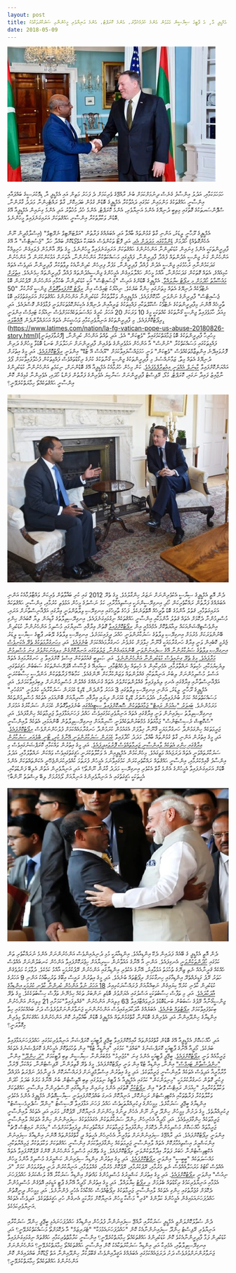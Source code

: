 ```yaml
---
layout: post
title: ޑިމޮކުރަސީ އާ، އަދުލު އިންސާފާ، ހަމަހަމަކާއި، އިންސާނީ ޙައްޤުތަކަށް ވަކާލާތުކުރާ އެމްޑީޕީ އާ, އެ ޕާޓީގެ ސިޔާސީން ގެގުޅުން އެންމެ ހުދުމުޚުތާރު، އެންމެ ކޮރަޕްޓު، އެންމެ އަނިޔާވެރި މީހުންނާއި ސަރުކާރުތަކާއެކު
date: 2018-05-09
---
```

![mdpgegulhun](/assets/mdpgulhun3.jpeg) 
<br/><br/>
ހަމަހަމަކަމާއި، އަދުލު އިންސާފު ގެނެސް ދިނުމަށްކަމަށް ބުނެ ރާއްޖޭގެ ވެރިކަމަށް ދެ ފަހަރު މަތިން އައި އެމްޑީޕީ އާ، ޑިމޮކުރަސީގެ ބައްޕައާއި އިންސާނީ ޙައްޤުތަކުގެ މަންމައިން ކަމުގައި ދައުވާކުރާ އެމްޑީޕީގެ ބޮޑުން ގުޅުން ބަދަހިކޮށް، ގާތް ރައްޓެހިންނާ މަދަދު ގާރުންނާ، ސްޕޮންސަރތަކުގެ ގޮތުގައި މިތިބީ ދުނިޔޭގެ އެންމެ އަނިޔާވެރި، އެންމެ ކޮރަޕްޓު، އެންމެ ޚުދު މުޚުތާރު އަދި އެންމެ ގިނައިން އެމްޑީޕީއާ އޭގެ ބޮޑުން ވަކާލާތުކުރާ އިންސާނީ ޙައްޤުތަކަށް އަރައިގަނެފައިވާ މީހުންނެވެ. 
<br/><br/>
އެމްޑީޕީގެ ރޫހާނީ ލީޑަރު، އަންނި ގާތް ގުޅުންތައް ބާއްވާ އަދި އެބަޔެއްގެ ފަރާތުން "އަލްޓަނޭޓިވް ނެރޭޓިވް" (އިސްލާމްދީން ނޫން އެހެންގޮތެއް) ހޯދުމަށް [ޑެންމާކުގައި މަދަދަށް އެދި](https://www.youtube.com/watch?v=zJ7lH9oaLKU) އަދި ފޮޓޯ ތަކުންވެސް އެބަޔަކާ އަތްޖޯޑުކޮށް ބައްދާ ހަދާ "ޖެސުއިޓްސް" އާ އޭގެ ފާދިރީންތަކަކީ އެންމެ ގިނައިން ކުޑަކުދިންނާ އަންހެނުންގެ ޙައްޤުތަކަށް އަރައިގަނެފައިވާ މީހުންނެވެ. މީގެ ތެރޭ އާންމުން ފެލައިގެން ހަށިވިއްކާ އަންހެނުން ގަނެ ޖިންސީ އެދުންތައް ފުއްދާ ފާދިރީންނާ، ފައްޅީގައި މަސައްކަތްކުރާ އަންހެނުންނާ، އެތަނަށް އަޅުކަންކުރަން ދާ އަންހެނުން ގަދަކަމުންނާއި ރުހުމުގައި ޖިންސީ އެދުން ފުއްދާ ފާދިރީންނާ، ޅަފުރާ ފިރިހެން ކުދިންނާއެކު ލިވާތުކުރާ ފާދިރީންނާ އަދިވެސް އެތައް ކުޅިއެއްގެ، އެތައް ގޮތަކުން ގަދަކަމުންނާ، އާއްމު މީހުން ހައްލާލައިގެން އެމީހުންގެ ޖިންސީއެދުންތައް ފުއްދާ ފާދިރީންތައް ހިމެނެއެވެ. [އިތުރަށް މައުޟޫމާތު ހޯދުމަށް މި ރިޕޯޓު ކިޔާލައްވާ](https://www.nwpb.org/2018/12/17/after-years-of-sexual-abuse-in-native-communities-jesuits-sent-many-to-retire-on-gonzagas-campus/). އެމްޑީޕީގެ ބޮޑުންގެ އަރިސް "ޖެސުއިޓްސް" އަކީ ކުޑަކުދިންނާ ބެހުމާއި އަންހެނުން ރޭޕުކުރަން ބޮޑު ނެޓުވޯކެއް ދުނިޔޭގެ އެތައް މިތަނުގައި ހިންގާ ބަޔެކެވެ. ނިއުޔޯކު ޓައިމްސް އިން [ރިޕޯޓު ކޮށްފައިވާގޮތުން](https://www.nytimes.com/2019/01/15/nyregion/catholic-church-sex-abuse-jesuits.html) ޖިންސީ ގޯނާކުރާ "50 ޖެސުއިޓްސް" ފާދިރީންގެ ނަންވަނީ ހާމަކޮށްފައެވެ. އެމްޑީޕީއިން ވަކާލާތުކުރާ ކުޑަކުދިންނާ އަންހެނުންގެ ޙައްޤުތަކަށް އަރައިގަތުމުގައި ބޮޑު ތާރީޚެއް އޮންނަ މިފާދިރީންތަކުގެ ނެޓުވޯކު ސްކޫލްތަކާއި ފައްޅިތަކުގެ ޒަރީއާއިން ދުނިޔޭގެ އެކިކަންކޮޅުތަކަށްވަނީ ފުޅާވެގެން ގޮސްފައެވެ. އަދި މިއަދު ހާމަވެފައިވާ ޖިންސީ ގޯނާތަކުގެ ކުއްތަކަކީ މީގެ 10 ވަރަކަށް 20 އަހަރު ކުރީގެ މައްސަލަތަކެއްކަމަށްވެސް ނިއުޔޯކު ޓައިމްސް އިންވަނީ ރިޕޯޓުކޮށްފައެވެ. މި ފާދިރީންތަކުގެ އަނިޔާވެރިކަމާއި ވަޙުޝީކަން އެތައް އަހަރެއްވާންދެން [އޮއްބާލައި،](https://www.washingtonpost.com/world/europe/the-pope-ignored-them-alleged-abuse-of-deaf-children-on-two-continents-points-to-vatican-failings/2019/02/18/07db1bdc-fd60-11e8-a17e-162b712e8fc2_story.html) (https://www.latimes.com/nation/la-fg-vatican-pope-us-abuse-20180826-story.html)[ފޮރުވާފައިވަނީ] މިހުރިހާ ފާދިރީންތަކުގެ ބޮޑު ޖަމާޢަތްކަމުގައިވާ "ވެޓިކަން" އެވެ. އަދި ތުއްތު އަންހެން ކުދިންނާ، ފައްޅިތަކުގައި މަސައްކަތްކުރާ "ނުންސް" އާ އަންހެން އަޅުވެރިންގެ ތެރެއިން ފާދިރީންނަށް ނަހަލާލަށް ބަނޑު ބޮޑުވާ މީހުންގެ ދަރިން ފޮރުވައިދޭނެ އިންތިޒާމްތަކެއްވެސް "ވެޓިކަން" ވަނީ ހަމަޖައްސާފައިވާކަމަށް "ޔޫއެސް އޭ ޓުޑޭ" އިންވަނީ [ރިޕޯޓުކޮށްފައެވެ](https://www.usatoday.com/story/news/nation/2019/02/19/vaticans-secret-rules-priests-who-father-children/2918042002/). އަދި މީގެ އިތުރަށް ދުނިޔޭގެ އެތައް މިތާ، ޒަމާނުއްސުރެ މި ފާދިރީންތަކުގެ ޖިންސީ ގޯނާތަކުގެ ކުށުގެ ރިކޯޑުތައްވެސް ފައްޅިތަކުން ފުހެލާފައިވާކަމަށް ޕޯޕު އައްޔަންކޮށްފައިވާ [ކާޑިނަލް އެއްވަނީ އިއުތިރާފްވެފައެވެ](https://www.vox.com/2019/2/23/18237702/catholic-church-sex-abuse-summit-destroyed-documents). ކަން މިހެން ހުރުމާއެކު އެމްޑީޕީއާ އޭގެ ބޮޑުންނަށް، ނިކަމެތި އަންހެނުންނާ ކުޑަކުދިންގެ ނާޖާއިޒު ފައިދާ ނަގައި، ކޮރަޕްޓު، މުޅޯ، ރޭޕިސްޓު ފާދިރީންނަށް ސަނާކިޔަ އެވެރިންގެ ފަރާތުން ފަންޑު ހޯދައި، އެވެރިންނާ ގުޅިގެން ކޮން އިންސާނީ ޙައްޤުތަކެއްތޯ ހިމާޔަތްކުރެވޭނީ؟
<br/><br/>
![mdpgegulhun-uk](/assets/mdpgulhun2.jpeg) 
<br/><br/>
ދެން އޮތީ އެމްޑީޕީގެ ސިޔާސީ އެކުވެރިންނަށް ނަޒަރު ހިންގާލުމެވެ. މީގެ ތެރޭ 2012 ގައި ކުރި ބަޣާވާތުން ވެރިކަން ވައްޓާލުމާއެކު އަންނި އެބަޔެއްގެ ފަރާތުން ރައްކާތެރިކަން ހޯދި އިނގިރޭސީންނަކީ އިސްތިއުމާރާއި، ކަޅު ނަސްލުގެ މީހުން އަޅުވެތި ކުރުމާއި، އިންސާނީ ޙައްޤުތަކައް އަރައިގަތުމާއި، ޤަތުލު އާންމުގެ ބޮޑު ތާރީޚެއް އޮތްތަނެކެވެ. ފަހުގެ ތާރީޚުގައި އިނގިރޭސި ވިލާތުންވަނީ ޢިރާގައި އަފްޣާނިސްތާނަށް އަރައި، މުސްލިމުންނާ ދެކޮޅަށް އެތައް ޤަތުލު އާންމަކާއި އިންސާނީ ޙައްޤުތަކެއް ނިގުޅައިގަނެފައެވެ. އިނގިރޭސިވިލާތުގެ ގާޑިއަން ލިޔާ ކޮބައެން ހިންގި އިންވެސްޓިގޭޝަންއަކައް ރިއާޔަތްކޮށް އެމްއެމްއީ އިން [ރިޕޯޓުކޮށްފައިވާ](https://www.wsws.org/en/articles/2019/02/13/warc-f13.html) ގޮތުން ޢިރާޤާއި ސޫރިޔާގައި މުސްލިމު އަންހެނުންނާ ކުޑަކުދިން ބޭނުންވަރަކަށް މެރުމަށް އިނގިރޭސި ވިލާތުގެ ސަރުކާރުންވަނީ ހުއްދަ ދީފައިކަމަށެވެ. އިނގިރޭސި ވިލާތުގެ ލޭބަރ ޕާޓީގެ ސިޔާސީ ލީޑަރު ޖެރެމީ ކޮބެއިން ވަނީ ޢިރާޤު ހަނގުރާމައަކީ ޤާނޫނާ ޚިލާފަށް ކުރެވެނު ހަނގުރާމައެއްކަމަށް [ބުނެފައެވެ.](https://www.independent.co.uk/news/uk/politics/jeremy-corbyn-tony-blair-could-face-war-crimes-trial-over-illegal-iraq-invasion-10439020.html) އަދި [މިހަނގުރާމަތަކުގެ ތެރޭ އެކަނިވެސް އިނގިރޭސި ވިލާތުގެ ސަރުކާރުންނާ އޭގެ ސިފައިނުންވަނީ ބޮންއަޅައިގެންނާ، ޖަލުތަކުގައި އަނިޔާކޮށްގެން މިލިއަނަކަށްވުރެ ގިނަ މުސްލިމުން މަރާފައެވެ. މީގެ ތެރޭ ގިނައީވެސް ކުޑަކުދިންނާ އަންހެނުންނެވެ](http://www.stopwar.org.uk/index.php/iraq/688-another-day-another-atrocity-in-the-endless-and-forgotten-iraq-war). އަދި ޞަލީބީ ޤައުމުތަކުން އިސްވެ ކޮށްފައިވާ މި ހަނގުރާމައިގެ އެތައް ލިޔެކިޔުމަކާއި، ހެކިތައް ނައްތާލުމާއި، އެމެރިކާއިން އެ ހެކިތައް ހިފެހެއްޓުމާއި، ސީއައިއޭ ގެ ޖާސޫސް އޮޕަރޭޝަންތަކުގެ ސަބަބުން ޙަޤީގަތުގައި، އަސްލު މުސްލިމުންނަށް ލިބުނު އަނިޔާތަކާއި ގެއްލުންތައް ވަޒަންކުރާކަށް ނޭންގެއެވެ. ކަމާބެހޭ ފަރާތްތަކުން އަންދާސީ ހިސާބުކުރަނީ އަފްޣާނިސްތާނާއި ޢިރާޤުގައި އެނގި ލިޔެވިފައިވާ ގެއްލުންތަކަށްވުރެ އެތައް ގުނައެއްގެ ގެއްލުން މުސްލިމުންނަށް ލިބިފައިވާކަމަށެވެ. އަދި އެމްޑީޕީގެ ރޫހާނީ ލީޑަރު، އަންނި އިނގިރޭސި ވިލާތުގައި 3 އަހަރު ވާންދެން، ޑޭވިޑް ކެމަރަން ސަރުކާރާއެކީ ކުރެވުނީ "އަގުހުރި" މަސައްކަތްތަކެއް ކަމަށް ބުނެފައިވާއިރު، އެދުވަސްވަރު ޑޭވިޑް ކެމަރަން ދިޔައީ ޢިރާޤާއި ސޫރިޔާއަށް ބޮންއަޅައި އެތަކެއް މުސްލިމުންތަކެއް މަރަމުންނެވެ. [ބައިވަރު "ހިއުމަން ރައިޓް" ޖަމާއަތްތަކުން ސޮއިކޮށްފައިވާ ސިޓީއެއްގައި](https://www.independent.co.uk/news/uk/politics/david-cameron-accused-of-ill-judged-attacks-on-iraq-war-crime-investigators-a6840541.html) ބުނެފައިވާގޮތުން ކެމަރަން ސަރުކާރުގެ އަމުރަށް އިނގިރޭސިވިލާތު ސިފައިނުން ވަނީ ޢިރާޤުގައި އެތައް އަނިޔާވެރިކަމުގައިވެސް ހައްދު ފަހަނައަޅާފައިވާ ޖަރީމާތަކެއް ހިންގާފައެވެ. އަދި "ސްކޮޓިޝް ރެސިސްޓަންސް" ޖަމާއަތުގެ މެމްބަރުންތަކެއްވަނީ ސޫރިޔާއަށް އިނގިރޭސިވިލާތުން ބޮންއަޅައި، އެތަކެއް ލާއިންސާނީ ޖަރީމަތަކެއް ހިންގަމުންދާ ހަނގުރާމަޔަކީ ޤާނޫނާ ޚިލާފަށް އެގައުމުން ކުރަމުންދާ ހަނގުރާމައެއްކަމަށް ފުލުހުންނަށްވެސް [ރިޕޯޓުކޮށްފައެވެ](https://www.independent.co.uk/news/uk/politics/david-cameron-reported-to-police-as-a-war-criminal-for-bombing-syria-a6763831.html). އަދި މީގެ އިތުރުން އަންނި ގާތް ގުޅުންތައް ބާއްވާ، މަދަދު ހޯދާފައިވާ [ކެމަރަން ސަރުކާރުންވަނީ އޭނާގެ ކުރީ، ޓޯނީ ބްލެއަރ ސަރުކާރުން ޢިރާޤުގައި ހިންގި އެތަކެއް ލާއިންސާނީ ޖަރީމާތައްވެސް ފޮރުވައިދީފައެވެ](http://www.stopwar.org.uk/index.php/news/1448-if-the-us-and-britain-really-want-to-fight-isis-here-s-what-they-should-do). އަދި މީގެ އިތުރުން ވައްކަމާއި ކޮރަޕްޝަނުގައިވެސް މި ސަރުކާރުތައްވަނީ އެތައް ދަރަޖައެއް މަތީގައެވެ. މިހެންކަމުން އެމްޑީޕީއިން އެ ވަކާލާތުކުރަނީ ޙަޤީގަތުގައިވެސް ވައްކަން ނައްތާލުމާއި، އަދުލު އިންސާފު ޤާއިމްކުރުމާއި، އިންސާނީ ޙައްޤުތައް ރައްކާތެރިކުރަން ކަމުގައިވާނަމަ އެމީހުން ފުރަތަމަ ކުއްވެރިކުރަންޖެހޭނީ އެކަންތައްތަކަށް އެންމެ ބޮޑަށް އަރައިގަނެފައިވާ އެމީހުންގެ އެންމެ ގާތް އެކުވެރި އިނގިރޭސި މަދަދު ގާރުން ނޫންތޯ؟ އަދި އަނިޔާވެރިން އަތުން އެލިބޭ ފަންޑުތަކާއި، އެހީތަކަކީ ޙަޤީގަތުގައި އެ އަނިޔާވެރިންގެ އަނިޔާއަށް ލޯމެރުމަށް ލިބޭ ރިޝްވަތު ނޫންބާ؟
<br/><br/>
![mdpgulhun-in](/assets/mdpgulhun1.jpeg) 
<br/><br/>
ދެން އޮތީ އެމްޑީޕީ ގެ ބޭއެއް ފަދައިން ދެކޭ އިންޑިއާއެވެ. އިންޑިއާޔަކީ މުޅި ދުނިޔެއިންވެސް އަންހެނުންނަށް އެންމެ ނުރައްކާތެރި ތަން ކަމުގައި [ހޯދުންތަކުންވަނީ](http://news.trust.org/item/20180612134519-cxz54/) އެނގިފައެވެ. އަންނި އާ އޭނާގެ އައުވާނުން ސީރިޔާއަށް ހިޖުރަކޮށްފައިވާ އަންހެން ކަނބަލުންނަށް އެއްވެސް ހެއްކެއް ޤަރީނާއެއް ނެތި ޒިނޭގެ ތުހުމަތު އަޅުވާއިރު، އޭނާގެ އެކުވެރި އިންޑިޔާގައި އަންހެނުން ރޭޕުކުރުމަކީ އާއްމު ކަމެކެވެ. ދުވާލަކު މަދުވެގެން ހަތަރު ރޭޕު ގަޑީރެއްތެރޭ އިންޑިއާގައި ހިނގާކަމަށް ރިޕޯޓުތައް ބުނެއެވެ. އަދި މީގެ އިތުރުން ރައީސް އިބޫގެ ތަރުހީބާއެކު އަންނި 9 އަހަރުގެ ކުޑަކުދިން ކާވެނި ކުރުމޭ ކިޔައިގެން ނަބިއްޔާއަށް ފުރައްސާރަކުރިއިރު [18 އަހަރު ނުވާ އަންހެން ކުދިންނާ ކާވެނި ކުރުމަކީ އިންޑިއާގެ އާދަކާދައެވެ](https://www.nationalgeographic.com/photography/proof/2018/04/child-brides-marriage-shravasti-india-culture/). އަދި މި ތަފާސް ހިސާބުތަކަކީ އަސްލުގައި އެޔަށްވުރެ ބޮޑެތި ނަންބަރު ތަކެއް ހިމެނޭނެ ތަފާސް ހިސާބުތަކެކެވެ. މީގެ ތެރޭ ޖިންސީގޯނާއާ ރޭޕުގެ ސަބަބުން ބަނޑުބޮޑުވެ ދަރިވައްޓާފައިވާ 63 މިލިއަން އަންހެނުން "ގެއްލިފައިވާ"ކަމަށާއި 21 މިލިއަން އަންހެނުން ބިކަވެފައިވާކަމަށް [ރިޕޯޓުތައް ބުނެއެވެ](https://www.washingtonpost.com/news/worldviews/wp/2018/06/27/india-ranked-worlds-most-dangerous-place-for-women-reigniting-debate-about-womens-safety/?utm_term=.093b10a8edd5). އެބަޔެއްގެ އާދަކާދައިގައިވެސް އަންހެނުންނަކީ ޖަނަވާރުންނަށްވުރެވެސް ދަށު ބައެއްކަމުގައި ހިތާ އިންޑިޔާގެ ހިންދޫއިންނާ އަދި އެވެރިންގެ ބޮޑުންނާ ގާތްގުޅުންތައް އެމްޑީޕީގެ ބޮޑުން ބާއްވާއިރު ކޮން އަންހެނުންގެ ޙައްޤަކަށްތޯ މިވެރިން މިގޮވާލަނީ؟
<br/><br/>
އަދި ޚާއްޞަކޮށް އެމްޑީޕީއާ އޭގެ ބޮޑުން ގާތްގުޅުންތައް ގާއިމްކޮށްފައިވާ ބީޖޭޕީ ޕާޓީއަކީ ކޮރަޕްޝަނާ އަނިޔާވެރިކަމުގައި ހައްދުފަހަނައަޅާފައިވާ ބަޔެކެވެ. މޯދީއާ އޭނާގެ ޕާޓީއަކީ ކޮރަޕްޝަނުގެ "ބައްޕަ" ކަމުގައި "އިންޑީއާ ޓުޑޭ" އިން ތުހުމަތުކޮށް އެމީހުންގެ ކޮރަޕްޝަނުގެ އެތަކެއް ޖަރީމާއެއް ވަނީ [ރިޕޯޓުކޮށްފައެވެ](https://www.indiatoday.in/india/story/modi-shah-are-grandfathers-of-corruption-tmc-lists-a-to-z-of-bjp-scams-1448365-2019-02-05). ބީޖޭޕީ ޕާޓީއަކީ އެންމެ ގިނަ "މުޖުރިމު" މެމްބަރުންނާ ސިޔާސީން ތިބި ޕާޓީކަމަށް ["ދަ ހިންދޫ"](https://www.thehindu.com/elections/bihar2015/bjp-tops-list-of-candidates-with-criminal-charges/article7720972.ece) އިންނާ، ["ހިންދުސްތާން ޓައިމްސް"](https://www.hindustantimes.com/india-news/bjp-has-highest-no-of-mps-and-mlas-with-cases-of-crime-against-women-study/story-UKFaWnMeVYCXCED03AZdGP.html) އިންނާ، އިންޑިއާ ޓުޑޭ އިން ވަނީ ރިޕޯޓުކޮށްފައެވެ. މީގެ ތެރޭ ޤާތިލުންނާ، ރޭޕިސްޓުންނާ، ވައްކަމާ، ފޭރުމާ، މާރާމާރީއާ އަދިވެސް އެތަކެއް ލާއިންސާނީ ޖަރީމާތަކެވެ. އަދި މީގެ އިތުރުން އިސްލާމްދީނަށް ފުރައްސާރަކޮށް އެ ދީނާމެދު ނަފްރަތު އުފައްދާ ފިކުރީ ގޮތުން ހަނގުރާކުރުމަކީ "މިނިވަންކަން" ކަމުގައި އެމްޑީޕީއާ އެ ޕާޓީގެ ނިވަލުގައި ތިބި އޭތީސްޓުން ބުނެ އޭނާގެ މަރުގެ ބަދަލު ހޯދަން ވަކާލާތުކުރާއިރު "ހިއުމަން ރައިޓްސް ވޮޗު" އިން [ރިޕޯޓުކުރާ](https://www.hrw.org/world-report/2019/country-chapters/india) ގޮތުގައި އެންމެ ގިނައިން އިންޑިއާގައި ނޫސްވެރިންނާ އިންސާނީ ޙައްޤުތަކަށް ވަކާލާތުކުރާ ފަރާތްތަކާއި އެކްޓިވިސްޓުން ރަހީނުކޮށް، އަނިޔާކޮށް އަނގަ ބައްދުކޮށްފައިވަނީ ސިޔާސީގޮތުން އެމްޑީޕީގެ އެންމެ އެކުވެރި އިންޑިޔާގެ ބީޖޭޕީ ސަރުކާރެވެ. މިމީހުންގެ ފިކުރިއްޔާތަކީވެސް ހައްދު ފަހަނަ އަޅާފައިވާ ރޭސިސްޓު "ހިންދޫ ސުޕްރީމެސިސްޓު" ފިކުރިއްޔާތެވެ. މީގެ ދަށުން މިމީހުން ހިންދޫ ދީނު ނޫން އެހެން ދީނުގެ މީހުންނަށް އަނިޔާކޮށް، ރޭޕުކޮށް، މަރައި އަދި އެތަކެއް ލާއިންސާނީ ޖަރީމާތަކެއް ހިންގާފައިވެއެވެ. އަދި މޯދީއާ އެހެނިހެން ހިންދޫ ސަރުކާރުތަކުން އެގައުމުތަކުގެ ސިފައިންނުން ހިންގާ އެތަކެއް ލާއިންސާނީ ޖަރީމާތައް ޚާއްޞަކޮށް މުސްލިމުންނާ ދެކޮޅަށް ހިންގާފައިވާ ޖަރީމާތަކަށް ރައްކާތެރިކަން ދީފައިވާކަމަށްވެސް "ހިއުމަން ރައިޓްސް ވޮޗު"  އިންވަނީ ރިޕޯޓުކޮށްފައެވެ. އަދި ރާއްޖޭގެ ސިފައިނުންނަށް ތަމްރީނާ އެހެނިހެން އެހީތައް ދީ ގާތްގުޅުންތައް އޮންނަ އިންޑިއާގެ ސިފައިނުން އިންކަޝްމީރު އިސްތިއުމާރުކޮށް އެތައް ލާއިންސާނީ ޖަރީމަތަކެއް ހިންގާފައިވާކަމަށް އިންސާނީ ޙައްޤުތަކަށް ވަކާލަތުކުރާ ޖަމިއްޔާތަކާއި، އެކްޓިވިސްޓުންނާ ޚަބަރު ފަތުރާ އިދާރާތަކުންވަނީ ރިޕޯޓުކޮށްފައެވެ. މީގެ ތެރޭގައި މުސްލިމު އަންހެނުން ގޭންގު ރޭޕުކޮށްފައިވާ އެތައް މައްސަލަތަކެއް "ބީބީސީ" އިންވަނީ [ރިޕޯޓުކޮށްފައެވެ](https://www.bbc.com/news/world-asia-41268906). އަދި މީގެ އިތުރުން އިންޑިއާ ސިފައިނުން ކަޝްމީރުގެ މުސްލިމް އާންމު މީހުން އެއްވެސް ކޯޓުގެ މަރުޙަލާއެއްވެސް ނެތި މެރުމާއި، ރޭޕުކުރުމާއި، ރޭޕުކޮށް މެރުމާއި، ގެއްލުވުމާއި، އަނިޔާކުރުން ދަނީ އިތުރުވަމުން ކަމަށް "ދަ ނިއުސް" އިންވަނީ [ރިޕޯޓުކޮށްފައެވެ](https://www.thenews.com.pk/print/432714-indian-human-rights-violations-on-the-rise-in-kashmir). އަދި މީގެ އިތުރަށް ކަޝްމީރުގެ މުސްލިމުންގެ މައްޗަށް އިންޑިއާ ސަރުކާރާ އޭގެ ލަޝްކަރުގެ ހައްދުފަހަނަ އެޅުމާއި އަނިޔާވެރިކަމުގެ ރިކޯޑުތައް ބެލުމަށް [މި ރިޕޯޓު](http://embassyofpakistanusa.org/wp-content/uploads/2018/12/Indian-Atrocities-in-Occupied-Jammu-Kashmir.pdf) ކިޔާލައްވާ. އަދި މީގެ އިތުރުން މޯދީއާ އޭނާގެ ޕާޓީ އަޑީގައި އޮވެގެން މުސްލިމުންނާ ދެކޮޅަށް ގުޖުރާތުގައި ހިންގި އެތަކެއް ލާއިންސާނީ ޖަރީމާތަކުގެ ރިޕޯޓުއްވެސް ހެއްކާއެކު އެހުރީ ފެންނާށެވެ. އަދި މިމީހުން ދީނީގޮތުން ހައްދުފަހަނައަޅައިގެން އެމީހުންގެ ކަލާންގެ "ގެރި" މަސްކާ މީހުން އަނިޔާކޮށް މަރާކަމީ އެނގެން ހުރި ޙަޤީގަތްތަކެވެ. އަދިވެސް އެތަކެއް އަނިޔާވެރިކަމެކެވެ.
<br/><br/>
ދެން ސުވާލުކޮށްލަންވީ އެމްޑީޕީ ސަރުކާރާއި ރާއްޖޭ ސިފައިނުންނާ ފުލުހުން އިންޑިއާގެ ހައްދުފަހަނައެޅި ބީޖޭޕީ ހިންދޫ ސަރުކާރާއި އަނިޔާވެރި ރޭޕިސްޓު ހިންދޫ ސިފައިނުންނާއެކު ކޮން "ހައްދުފަހަނައެޅުމަކާ" "ޓެރަރިޒަމް" އާ ދެކޮޅަށްތޯ މަސައްކަތްކުރެވޭނީ؟ އަދި ކުޑަކުދިން ފަޅާ ފާދިރީންނާއެކުވެ ކޮން ކުޑަކުދިންގެ ޙައްޤުތަކެއްތޯ ހިމާޔަތްކުރެވޭނީ؟ އިންސާނީ ކަރާމާތްތެރިކަމާއި ހައްޤުތައް ނިގުޅައިގަނެފައިވާ އިނގިރޭސިވިލާތާއި، އެމެރިކާ އަދި އިންޑިއާ ސަރުކާރުތަކާއެކު ކޮން އިންސާނީ ޙައްޤުތަކެއްތޯ ހިމާޔަތްކުރެވޭނީ؟ އަންހެނުންނަށް ޖަނަވާރުންނަށްވުރެވެސް ދަށު ދަރަޖައެއްކަމުގައި އެބަޔެއްގެ އަޤީދާއިންވެސް ޤަބޫލުކުރާ ހިންދޫއިންނާ އަތް ޖޯޑުކޮށް ބައްދައިގެން ކޮން އަންހެނުންގެ ޙައްޤުތަކެއްތޯ ހިމާޔަތްކުރެވޭނީ؟

